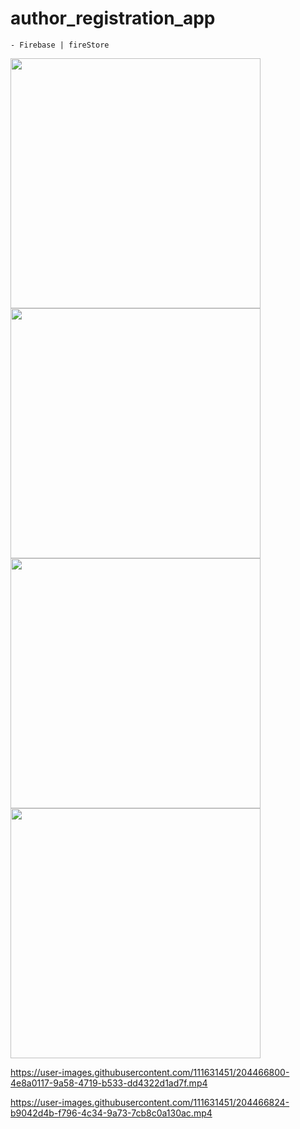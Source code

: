 # author_registration_app

    - Firebase | fireStore
    
 <img src="https://user-images.githubusercontent.com/111631451/204467666-5354d27e-d15b-4814-b7a8-d54ea11f5948.png" style="height:400px"/> <img src="https://user-images.githubusercontent.com/111631451/204467748-c6d925c5-33c1-4a99-9dcd-45c64892f220.png" style="height:400px"/><img src="https://user-images.githubusercontent.com/111631451/204467857-c1f31f31-6fc8-4a8f-868a-9bda9fa779b0.png" style="height:400px"/><img src="https://user-images.githubusercontent.com/111631451/204468005-c47bd25e-84fd-428f-b141-12126aad60db.png" style="height:400px"/>

https://user-images.githubusercontent.com/111631451/204466800-4e8a0117-9a58-4719-b533-dd4322d1ad7f.mp4  

https://user-images.githubusercontent.com/111631451/204466824-b9042d4b-f796-4c34-9a73-7cb8c0a130ac.mp4

